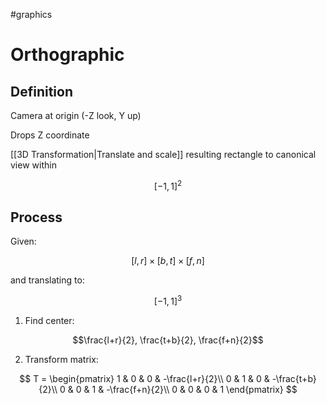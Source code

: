 #graphics 

# Orthographic

## Definition

Camera at origin (-Z look, Y up)

Drops Z coordinate


[[3D Transformation|Translate and scale]] resulting rectangle to canonical view within 

$$[-1, 1]^2$$

## Process

Given:

$$[l, r] \times [b, t] \times [f, n] $$  

and translating to:

$$ [-1, 1]^3 $$

1. Find center:

$$\frac{l+r}{2}, \frac{t+b}{2}, \frac{f+n}{2}$$

2. Transform matrix:

$$ T = \begin{pmatrix}   1 & 0 & 0 & -\frac{l+r}{2}\\ 0 & 1 & 0 & -\frac{t+b}{2}\\   0 & 0 & 1 & -\frac{f+n}{2}\\ 0 & 0 & 0 & 1  \end{pmatrix}
$$
